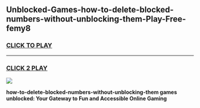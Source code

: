 
## Unblocked-Games-how-to-delete-blocked-numbers-without-unblocking-them-Play-Free-femy8
<h3>
<a href="https://premium76.site?title=how-to-delete-blocked-numbers-without-unblocking-them&ref=23A">CLICK TO PLAY</a></h3>
<hr>

<h3>
<a href="https://premium76.site?title=how-to-delete-blocked-numbers-without-unblocking-them&ref=23A">CLICK 2 PLAY</a>
  
</h3>

<a href="https://premium76.site?title=how-to-delete-blocked-numbers-without-unblocking-them&ref=23A"><img src="https://clearcache.store/games.png"></a>


**how-to-delete-blocked-numbers-without-unblocking-them games unblocked: Your Gateway to Fun and Accessible Online Gaming**
